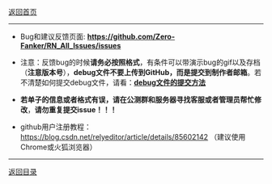 [返回首页](./Home)

***

* Bug和建议反馈页面:
**https://github.com/Zero-Fanker/RN_All_Issues/issues**

- 注意：反馈bug的时候**请务必按照格式**，有条件可以带演示bug的gif以及存档（**注意版本号**），**debug文件不要上传到GitHub，而是提交到制作者邮箱**。若不清楚如何提交debug文件，请看：[**debug文件的提交方法**](debug文件的处理方法)

- **若单子的信息或者格式有误，请在公测群和服务器寻找客服或者管理员帮忙修改**，**请勿重复提交issue！！！**

- github用户注册教程：https://blog.csdn.net/relyeditor/article/details/85602142
（建议使用Chrome或火狐浏览器）


***

[返回目录](./常见问题指南)
